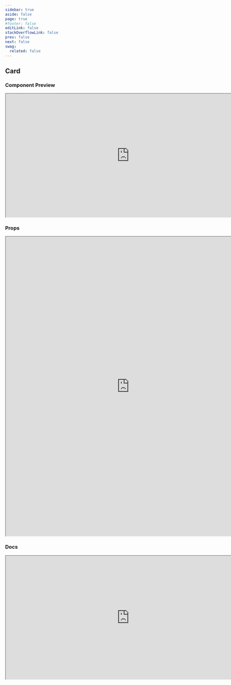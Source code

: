 ```yaml
---
sidebar: true
aside: false
page: true
#footer: false
editLink: false
stackOverflowLink: false
prev: false
next: false
swag:
  related: false
---
```


## Card


### Component Preview
 <iframe
  src="https://shopware.github.io/meteor-component-library/iframe.html?id=components-layout-sw-card--minimal-story&viewMode=story&shortcuts=false&singleStory=true"
  width="800"
  height="400"
></iframe>

### Props
<iframe
  src="https://shopware.github.io/meteor-component-library/?path=/story/components-layout-sw-card--minimal-story&full=1&shortcuts=false&singleStory=true"
  width="800"
  height="970"
></iframe>

### Docs
 <iframe
  src="https://shopware.github.io/meteor-component-library/iframe.html?id=components-layout-sw-card--minimal-story&viewMode=docs&shortcuts=false&singleStory=true"
  width="800"
  height="400"
></iframe>

